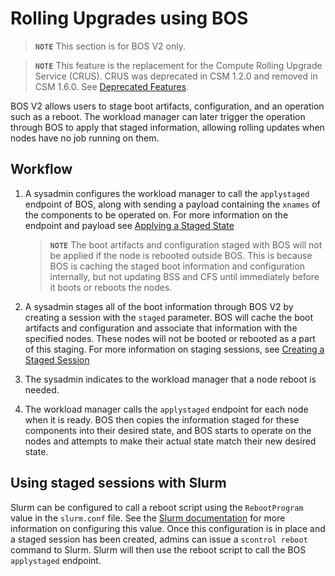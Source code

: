 # Rolling Upgrades using BOS

> **`NOTE`** This section is for BOS V2 only.

<!-- -->
> **`NOTE`** This feature is the replacement for the Compute Rolling Upgrade Service (CRUS). CRUS was deprecated in CSM 1.2.0 and removed in CSM 1.6.0.
> See [Deprecated Features](../../introduction/deprecated_features/README.md).

BOS V2 allows users to stage boot artifacts, configuration, and an operation such as a reboot.
The workload manager can later trigger the operation through BOS to apply that staged information, allowing rolling updates when nodes have no job running on them.

## Workflow

1. A sysadmin configures the workload manager to call the `applystaged` endpoint of BOS, along with sending a payload containing the `xnames` of the components to be operated on.  For more information on the endpoint and payload see [Applying a Staged State](./Stage_Changes_with_BOS.md#applying-a-staged-state)

    > **`NOTE`** The boot artifacts and configuration staged with BOS will not be applied if the node is rebooted outside BOS.
    This is because BOS is caching the staged boot information and configuration internally, but not updating BSS and CFS until immediately before it boots or reboots the nodes.

1. A sysadmin stages all of the boot information through BOS V2 by creating a session with the `staged` parameter.
BOS will cache the boot artifacts and configuration and associate that information with the specified nodes. These nodes will not be booted or rebooted as a part of this staging.
For more information on staging sessions, see [Creating a Staged Session](./Stage_Changes_with_BOS.md#creating-a-staged-session)

1. The sysadmin indicates to the workload manager that a node reboot is needed.

1. The workload manager calls the `applystaged` endpoint for each node when it is ready.
BOS then copies the information staged for these components into their desired state, and BOS starts to operate on the nodes and attempts to make their actual state match their new desired state.

## Using staged sessions with Slurm

Slurm can be configured to call a reboot script using the `RebootProgram` value in the `slurm.conf` file.
See the [Slurm documentation](https://slurm.schedmd.com/slurm.conf.html#OPT_RebootProgram) for more information on configuring this value.
Once this configuration is in place and a staged session has been created, admins can issue a `scontrol reboot` command to Slurm.
Slurm will then use the reboot script to call the BOS `applystaged` endpoint.
